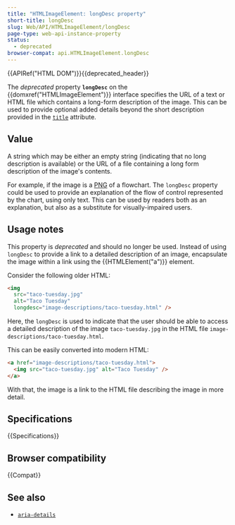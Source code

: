 ```yaml
---
title: "HTMLImageElement: longDesc property"
short-title: longDesc
slug: Web/API/HTMLImageElement/longDesc
page-type: web-api-instance-property
status:
  - deprecated
browser-compat: api.HTMLImageElement.longDesc
---
```


{{APIRef("HTML DOM")}}{{deprecated_header}}

The _deprecated_ property **`longDesc`** on
the {{domxref("HTMLImageElement")}} interface specifies the URL of a text or HTML file
which contains a long-form description of the image. This can be used to
provide optional added details beyond the short description provided in the
[`title`](/en-US/docs/Web/HTML/Reference/Global_attributes/title) attribute.

## Value

A string which may be either an empty string (indicating that no long
description is available) or the URL of a file containing a long form description of the
image's contents.

For example, if the image is a [PNG](/en-US/docs/Web/Media/Guides/Formats/Image_types#png_portable_network_graphics) of a flowchart.
The `longDesc` property could be used to provide an explanation of the flow
of control represented by the chart, using only text. This can be used by readers both
as an explanation, but also as a substitute for visually-impaired users.

## Usage notes

This property is _deprecated_ and should no longer be used. Instead of
using `longDesc` to provide a link to a detailed description of an image,
encapsulate the image within a link using the {{HTMLElement("a")}} element.

Consider the following older HTML:

```html
<img
  src="taco-tuesday.jpg"
  alt="Taco Tuesday"
  longdesc="image-descriptions/taco-tuesday.html" />
```

Here, the `longDesc` is used to indicate that the user should be able to
access a detailed description of the image `taco-tuesday.jpg` in the HTML
file `image-descriptions/taco-tuesday.html`.

This can be easily converted into modern HTML:

```html
<a href="image-descriptions/taco-tuesday.html">
  <img src="taco-tuesday.jpg" alt="Taco Tuesday" />
</a>
```

With that, the image is a link to the HTML file describing the image in more detail.

## Specifications

{{Specifications}}

## Browser compatibility

{{Compat}}

## See also

- [`aria-details`](/en-US/docs/Web/Accessibility/ARIA/Reference/Attributes/aria-details)
